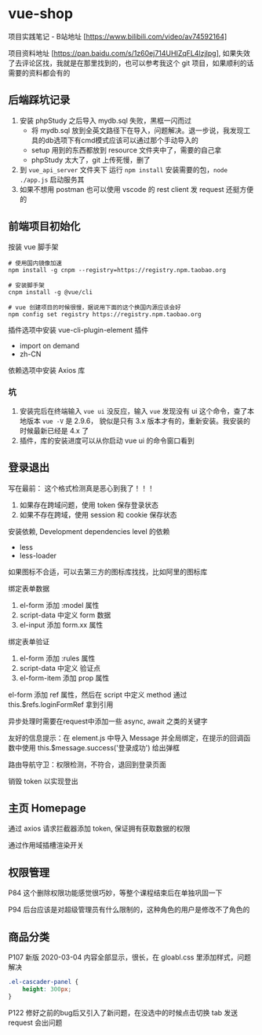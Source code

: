 # vue-shop

项目实践笔记 - B站地址 [https://www.bilibili.com/video/av74592164]

项目资料地址 [https://pan.baidu.com/s/1z60ej714UHIZqFL4lzjIpg], 如果失效了去评论区找，我就是在那里找到的，也可以参考我这个 git 项目，如果顺利的话需要的资料都会有的

## 后端踩坑记录

1. 安装 phpStudy 之后导入 mydb.sql 失败，黑框一闪而过
    * 将 mydb.sql 放到全英文路径下在导入，问题解决。退一步说，我发现工具的db选项下有cmd模式应该可以通过那个手动导入的
    * setup 用到的东西都放到 resource 文件夹中了，需要的自己拿
    * phpStudy 太大了，git 上传死慢，删了
1. 到 `vue_api_server` 文件夹下 运行 `npm install` 安装需要的包，`node ./app.js` 启动服务其
2. 如果不想用 postman 也可以使用 vscode 的 rest client 发 request 还挺方便的

## 前端项目初始化

按装 vue 脚手架

```
# 使用国内镜像加速
npm install -g cnpm --registry=https://registry.npm.taobao.org

# 安装脚手架
cnpm install -g @vue/cli

# vue 创建项目的时候很慢，据说用下面的这个换国内源应该会好
npm config set registry https://registry.npm.taobao.org
```

插件选项中安装 vue-cli-plugin-element 插件
* import on demand
* zh-CN

依赖选项中安装 Axios 库


### 坑

1. 安装完后在终端输入 `vue ui` 没反应，输入 `vue` 发现没有 ui 这个命令，查了本地版本 `vue -V` 是 2.9.6， 貌似是只有 3.x 版本才有的，重新安装。我安装的时候最新已经是 4.x 了
1. 插件，库的安装进度可以从你启动 vue ui 的命令窗口看到

## 登录退出

写在最前： 这个格式检测真是恶心到我了！！！

1. 如果存在跨域问题，使用 token 保存登录状态
1. 如果不存在跨域，使用 session 和 cookie 保存状态

安装依赖, Development dependencies level 的依赖
* less
* less-loader

如果图标不合适，可以去第三方的图标库找找，比如阿里的图标库

绑定表单数据
1. el-form 添加 :model 属性
1. script-data 中定义 form 数据
1. el-input 添加 form.xx 属性

绑定表单验证
1. el-form 添加 :rules 属性
1. script-data 中定义 验证点
1. el-form-item 添加 prop 属性

el-form 添加 ref 属性，然后在 script 中定义 method 通过 this.$refs.loginFormRef 拿到引用

异步处理时需要在request中添加一些 async, await 之类的关键字

友好的信息提示：在 element.js 中导入 Message 并全局绑定，在提示的回调函数中使用 this.$message.success('登录成功') 给出弹框

路由导航守卫：权限检测，不符合，退回到登录页面

销毁 token 以实现登出

## 主页 Homepage

通过 axios 请求拦截器添加 token, 保证拥有获取数据的权限

通过作用域插槽渲染开关

## 权限管理

P84 这个删除权限功能感觉很巧妙，等整个课程结束后在单独巩固一下

P94 后台应该是对超级管理员有什么限制的，这种角色的用户是修改不了角色的

## 商品分类

P107 新版 2020-03-04 内容全部显示，很长，在 gloabl.css 里添加样式，问题解决 

```css
.el-cascader-panel {
    height: 300px;
}
```

P122 修好之前的bug后又引入了新问题，在没选中的时候点击切换 tab 发送request 会出问题